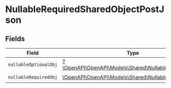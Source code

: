 # NullableRequiredSharedObjectPostJson


## Fields

| Field                                                                                                   | Type                                                                                                    | Required                                                                                                | Description                                                                                             | Example                                                                                                 |
| ------------------------------------------------------------------------------------------------------- | ------------------------------------------------------------------------------------------------------- | ------------------------------------------------------------------------------------------------------- | ------------------------------------------------------------------------------------------------------- | ------------------------------------------------------------------------------------------------------- |
| `nullableOptionalObj`                                                                                   | [?\OpenAPI\OpenAPI\Models\Shared\NullableOptionalObject](../../Models/Shared/NullableOptionalObject.md) | :heavy_minus_sign:                                                                                      | N/A                                                                                                     |                                                                                                         |
| `nullableRequiredObj`                                                                                   | [\OpenAPI\OpenAPI\Models\Shared\NullableObject](../../Models/Shared/NullableObject.md)                  | :heavy_check_mark:                                                                                      | N/A                                                                                                     | <nil>                                                                                                   |